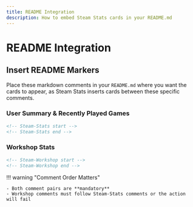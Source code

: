 ```yaml
---
title: README Integration
description: How to embed Steam Stats cards in your README.md
---
```


# README Integration

## Insert README Markers

Place these markdown comments in your `README.md` where you want the cards to appear, as Steam Stats inserts cards between these specific comments.

### User Summary & Recently Played Games
```md
<!-- Steam-Stats start -->
<!-- Steam-Stats end -->
```

### Workshop Stats
```md
<!-- Steam-Workshop start -->
<!-- Steam-Workshop end -->
```

!!! warning "Comment Order Matters"

    - Both comment pairs are **mandatory**
    - Workshop comments must follow Steam-Stats comments or the action will fail
